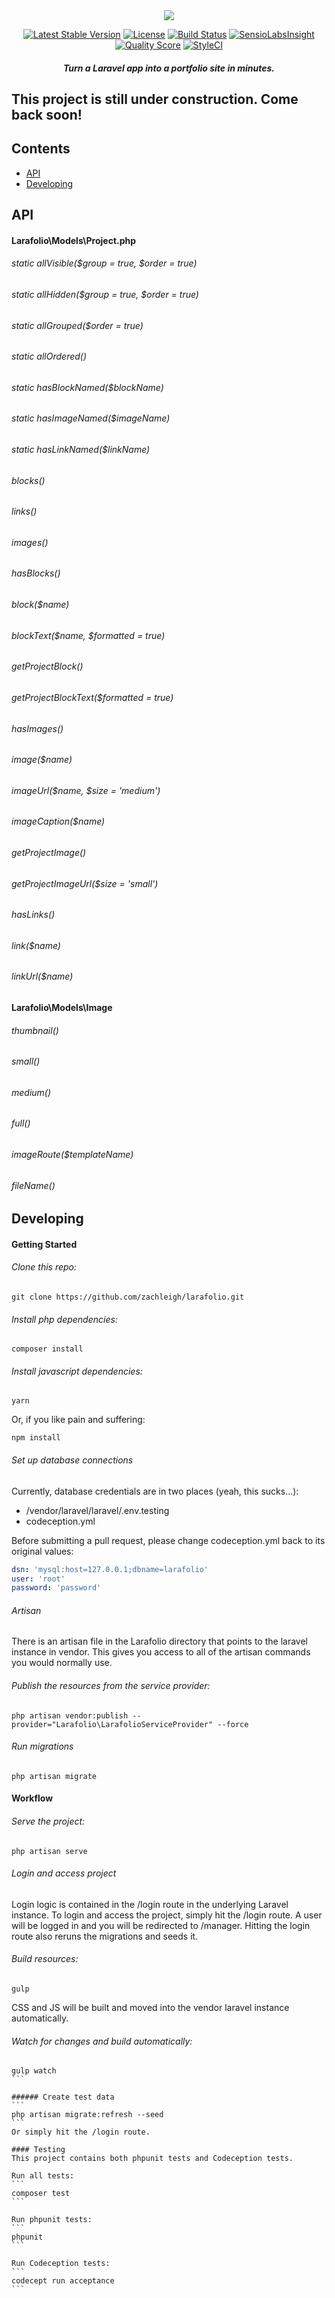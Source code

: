 <div align="center">
    <img src="https://raw.githubusercontent.com/zachleigh/larafolio/dev/dist/images/brand.png"/>

[![Latest Stable Version](https://img.shields.io/packagist/v/zachleigh/larafolio.svg)](//packagist.org/packages/zachleigh/larafolio)
[![License](https://img.shields.io/badge/license-MIT-brightgreen.svg)](//packagist.org/packages/zachleigh/larafolio) 
[![Build Status](https://img.shields.io/travis/zachleigh/larafolio/master.svg)](https://travis-ci.org/zachleigh/larafolio)
[![SensioLabsInsight](https://img.shields.io/sensiolabs/i/7ea2ca53-06d1-4175-b777-f81899cff706.svg)](https://insight.sensiolabs.com/projects/7ea2ca53-06d1-4175-b777-f81899cff706)
[![Quality Score](https://img.shields.io/scrutinizer/g/zachleigh/larafolio.svg)](https://scrutinizer-ci.com/g/zachleigh/larafolio/)
[![StyleCI](https://styleci.io/repos/74421920/shield?style=flat)](https://styleci.io/repos/74421920)

##### Turn a Laravel app into a portfolio site in minutes.
</div>

## This project is still under construction. Come back soon!

## Contents
  - [API](#api)
  - [Developing](#devolping)

## API

#### Larafolio\Models\Project.php

###### static allVisible($group = true, $order = true) 

###### static allHidden($group = true, $order = true)

###### static allGrouped($order = true)

###### static allOrdered()

###### static hasBlockNamed($blockName)

###### static hasImageNamed($imageName)

###### static hasLinkNamed($linkName)

###### blocks()

###### links()

###### images()

###### hasBlocks()

###### block($name)

###### blockText($name, $formatted = true)

###### getProjectBlock()

###### getProjectBlockText($formatted = true)

###### hasImages()

###### image($name)

###### imageUrl($name, $size = 'medium')

###### imageCaption($name)

###### getProjectImage()

###### getProjectImageUrl($size = 'small')

###### hasLinks()

###### link($name)

###### linkUrl($name)


#### Larafolio\Models\Image

###### thumbnail()

###### small()

###### medium()

###### full()

###### imageRoute($templateName)

###### fileName()


## Developing

#### Getting Started

###### Clone this repo:
```
git clone https://github.com/zachleigh/larafolio.git
```

###### Install php dependencies:
```
composer install
```

###### Install javascript dependencies:
```
yarn
```
Or, if you like pain and suffering:
```
npm install
```

###### Set up database connections
Currently, database credentials are in two places (yeah, this sucks...):
  - /vendor/laravel/laravel/.env.testing
  - codeception.yml   

Before submitting a pull request, please change codeception.yml back to its original values:
```yml
dsn: 'mysql:host=127.0.0.1;dbname=larafolio'
user: 'root'
password: 'password'
```

###### Artisan
There is an artisan file in the Larafolio directory that points to the laravel instance in vendor. This gives you access to all of the artisan commands you would normally use.

###### Publish the resources from the service provider:
```
php artisan vendor:publish --provider="Larafolio\LarafolioServiceProvider" --force
```

###### Run migrations
```
php artisan migrate
```

#### Workflow

###### Serve the project:
```
php artisan serve
```

###### Login and access project
Login logic is contained in the /login route in the underlying Laravel instance. To login and access the project, simply hit the /login route. A user will be logged in and you will be redirected to /manager. Hitting the login route also reruns the migrations and seeds it.

###### Build resources:
```
gulp
```
CSS and JS will be built and moved into the vendor laravel instance automatically.    

###### Watch for changes and build automatically:
````
gulp watch
```

###### Create test data
```
php artisan migrate:refresh --seed
```
Or simply hit the /login route.

#### Testing
This project contains both phpunit tests and Codeception tests.    

Run all tests:
```
composer test
```

Run phpunit tests:
```
phpunit
```

Run Codeception tests:
```
codecept run acceptance
```
